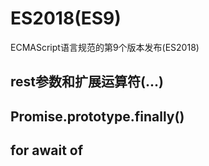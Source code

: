 # ES2018(ES9)

ECMAScript语言规范的第9个版本发布(ES2018)

## rest参数和扩展运算符(...)



## Promise.prototype.finally()


## for await of


